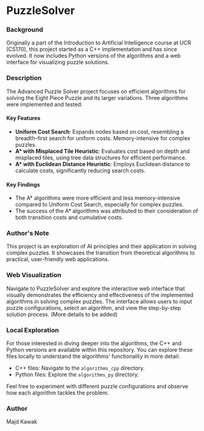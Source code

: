 # PuzzleSolver

### Background
Originally a part of the Introduction to Artificial Intelligence course at UCR (CS170), this project started as a C++ implementation and has since evolved. It now includes Python versions of the algorithms and a web interface for visualizing puzzle solutions.

### Description
The Advanced Puzzle Solver project focuses on efficient algorithms for solving the Eight Piece Puzzle and its larger variations. Three algorithms were implemented and tested:

#### Key Features

- **Uniform Cost Search**: Expands nodes based on cost, resembling a breadth-first search for uniform costs. Memory-intensive for complex puzzles.
- **A\* with Misplaced Tile Heuristic**: Evaluates cost based on depth and misplaced tiles, using tree data structures for efficient performance.
- **A\* with Euclidean Distance Heuristic**: Employs Euclidean distance to calculate costs, significantly reducing search costs.

#### Key Findings
- The A* algorithms were more efficient and less memory-intensive compared to Uniform Cost Search, especially for complex puzzles.
- The success of the A* algorithms was attributed to their consideration of both transition costs and cumulative costs.

### Author's Note
This project is an exploration of AI principles and their application in solving complex puzzles. It showcases the transition from theoretical algorithms to practical, user-friendly web applications.

### Web Visualization
Navigate to PuzzleSolver and explore the interactive web interface that visually demonstrates the efficiency and effectiveness of the implemented algorithms in solving complex puzzles. The interface allows users to input puzzle configurations, select an algorithm, and view the step-by-step solution process. (More details to be added)

### Local Exploration
For those interested in diving deeper into the algorithms, the C++ and Python versions are available within this repository. You can explore these files locally to understand the algorithms' functionality in more detail:

- C++ files: Navigate to the `algorithms_cpp` directory.
- Python files: Explore the `algorithms_py` directory.

Feel free to experiment with different puzzle configurations and observe how each algorithm tackles the problem.

### Author
Majd Kawak